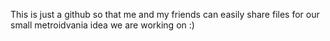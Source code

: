 This is just a github so that me and my friends can easily share files for our small metroidvania idea we are working on :)
